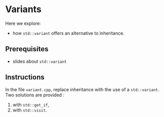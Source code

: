 # Variants

Here we explore:
- how `std::variant` offers an alternative to inheritance.

## Prerequisites

- slides about `std::variant`

## Instructions

In the file `variant.cpp`, replace inheritance with the use of a `std::variant`.
Two solutions are provided :
1. with `std::get_if`,
2. with `std::visit`.
